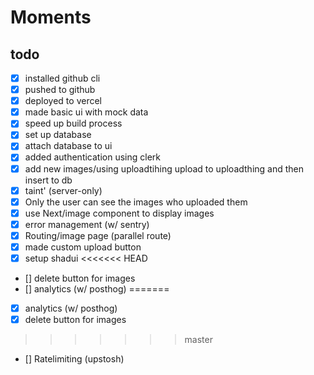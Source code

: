 # Moments

## todo

- [x] installed github cli
- [x] pushed to github
- [x] deployed to vercel
- [x] made basic ui with mock data
- [x] speed up build process
- [x] set up database
- [x] attach database to ui
- [x] added authentication using clerk
- [x] add new images/using uploadtihing upload to uploadthing and then insert to db
- [x] taint' (server-only)
- [x] Only the user can see the images who uploaded them
- [x] use Next/image component to display images
- [x] error management (w/ sentry)
- [x] Routing/image page (parallel route)
- [x] made custom upload button
- [x] setup shadui 
<<<<<<< HEAD
- [] delete button for images
- [] analytics (w/ posthog)
=======
- [x] analytics (w/ posthog)
- [x] delete button for images
>>>>>>> master
- [] Ratelimiting (upstosh)
